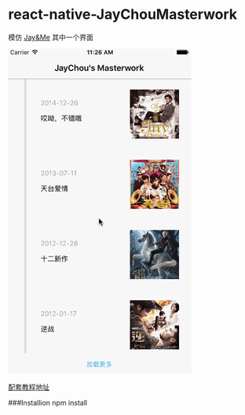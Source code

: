 # react-native-JayChouMasterwork

模仿 [Jay&Me](https://itunes.apple.com/cn/app/jay-me/id963658560?mt=8) 其中一个界面

![snapshot](https://github.com/JazysYu/react-native-JayChouMasterwork/blob/master/Snapshots/JayChouMasterworkDemo.gif)

[配套教程地址](http://www.jianshu.com/p/645cdd80445b?utm_campaign=maleskine&utm_content=note&utm_medium=writer_share&utm_source=weibo)

###Installion
npm install